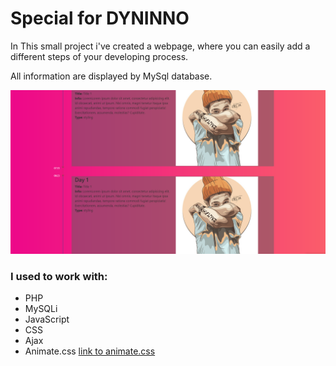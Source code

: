 # Special for DYNINNO

In This small project i've created a webpage, where you can easily 
add a different steps of your developing process.

All information are displayed by MySql database.

![Screenshot](images/Screenshot_2.png)

### I used to work with:

* PHP
* MySQLi
* JavaScript
* CSS
* Ajax
* Animate.css [link to animate.css](https://daneden.github.io/animate.css)